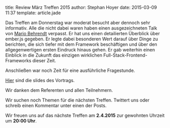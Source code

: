 title: Review März Treffen 2015
author: Stephan Hoyer
date: 2015-03-09 11:37
template: article.jade

Das Treffen am Donnerstag war moderat besucht aber dennoch sehr informativ. Alle
die nicht dabei waren haben einen ausgezeichneten Talk von 
[Mario Behrendt](https://github.com/behrendtio) verpasst. Er hat uns einen
detailierten Überblick über ember.js gegeben. Er legte dabei besonderen Wert darauf über Dinge zu
berichten, die sich tiefer mit dem Framework beschäftigen und über den
allgegenwertigen ersten Eindruck hinaus gehen. Er gab weiterhin einen Einblick
in die Zukunft das einzigen wirklichen Full-Stack-Frontend-Frameworks dieser
Zeit.

Anschließen war noch Zeit für eine ausführliche Fragestunde.

[Hier](http://slides.com/behrendtio/emberjs-good-bad-questionable/#/) sind die
slides des Vortrags.

Wir danken dem Referenten und allen Teilnehmern.

Wir suchen noch Themen für die nächsten Treffen. Twittert uns oder schreib einen
Kommentar unter einen der Posts.

Wir freuen uns auf das nächste Treffen am **2.4.2015** zur gewohnten Uhrzeit um **20:00 Uhr**.
